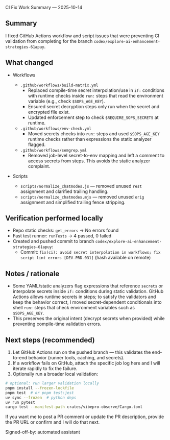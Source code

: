 CI Fix Work Summary — 2025-10-14

## Summary

I fixed GitHub Actions workflow and script issues that were preventing CI validation from completing for the branch `codex/explore-ai-enhancement-strategies-61apuy`.

## What changed

-   Workflows

    -   `.github/workflows/build-matrix.yml`
        -   Replaced compile-time secret interpolation/use in `if:` conditions with runtime checks inside `run:` steps that read the environment variable (e.g., check `$SOPS_AGE_KEY`).
        -   Ensured secret decryption steps only run when the secret and encrypted file exist.
        -   Updated enforcement step to check `$REQUIRE_SOPS_SECRETS` at runtime.
    -   `.github/workflows/env-check.yml`
        -   Moved secrets checks into `run:` steps and used `$SOPS_AGE_KEY` runtime checks rather than expressions the static analyzer flagged.
    -   `.github/workflows/semgrep.yml`
        -   Removed job-level secret-to-env mapping and left a comment to access secrets from steps. This avoids the static analyzer complaint.

-   Scripts
    -   `scripts/normalize_chatmodes.js` — removed unused `rest` assignment and clarified trailing handling.
    -   `scripts/normalize_chatmodes.mjs` — removed unused `orig` assignment and simplified trailing fence stripping.

## Verification performed locally

-   Repo static checks: `get_errors` → No errors found
-   Fast test runner: `runTests` → 4 passed, 0 failed
-   Created and pushed commit to branch `codex/explore-ai-enhancement-strategies-61apuy`:
    -   Commit: `fix(ci): avoid secret interpolation in workflows; fix script lint errors [DEV-PRD-031]` (hash available on remote)

## Notes / rationale

-   Some YAML/static analyzers flag expressions that reference `secrets` or interpolate secrets inside `if:` conditions during static validation. GitHub Actions allows runtime secrets in steps; to satisfy the validators and keep the behavior correct, I moved secret-dependent conditionals into shell `run:` steps that check environment variables such as `$SOPS_AGE_KEY`.
-   This preserves the original intent (decrypt secrets when provided) while preventing compile-time validation errors.

## Next steps (recommended)

1. Let GitHub Actions run on the pushed branch — this validates the end-to-end behavior (runner tools, caching, and secrets).
2. If a workflow fails on GitHub, attach the specific job log here and I will iterate rapidly to fix the failure.
3. Optionally run a broader local validation:

```bash
# optional: run larger validation locally
pnpm install --frozen-lockfile
pnpm test  # or pnpm test:jest
uv sync --frozen  # python deps
uv run pytest
cargo test --manifest-path crates/vibepro-observe/Cargo.toml
```

If you want me to post a PR comment or update the PR description, provide the PR URL or confirm and I will do that next.

Signed-off-by: automated assistant

